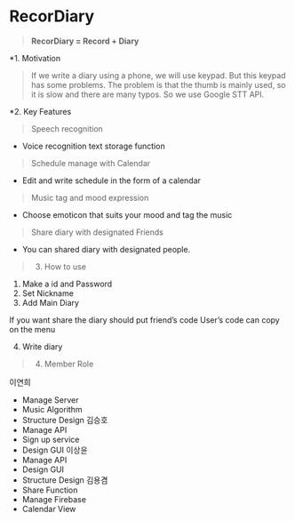# RecorDiary
> **RecorDiary = Record + Diary**

*1. Motivation
>If we write a diary using a phone, we will use keypad. But this keypad has some problems. 
>The problem is that the thumb is mainly used, so it is slow and there are many typos. So we use Google STT API.

*2. Key Features
>Speech recognition
- Voice recognition text storage function
>Schedule manage with Calendar
- Edit and write schedule in the form of a calendar
>Music tag and mood expression
- Choose emoticon that suits your mood and tag the music
>Share diary with designated Friends
- You can shared diary with designated people.

> 3. How to use
1) Make a id and Password
2) Set Nickname
3) Add Main Diary

If you want share the diary should put friend’s code
User’s code can copy on the menu

4) Write diary

> 4. Member Role

이연희
- Manage Server
- Music Algorithm
- Structure Design
김승호
- Manage API
- Sign up service
- Design GUI
이상윤
- Manage API
- Design GUI
- Structure Design
김용겸
- Share Function
- Manage Firebase
- Calendar View
